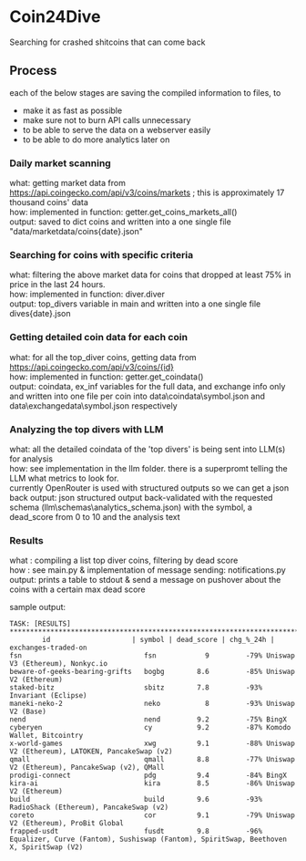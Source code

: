 # Coin24Dive

Searching for crashed shitcoins that can come back 

## Process

each of the below stages are saving the compiled information to files, to 

- make it as fast as possible
- make sure not to burn API calls unnecessary
- to be able to serve the data on a webserver easily
- to be able to do more analytics later on


### Daily market scanning

what:   getting market data from https://api.coingecko.com/api/v3/coins/markets ; this is approximately 17 thousand coins' data  
how:    implemented in function: getter.get_coins_markets_all()  
output: saved to dict coins and written into a one single file "data/marketdata/coins{date}.json"  


### Searching for coins with specific criteria

what:   filtering the above market data for coins that dropped at least 75% in price in the last 24 hours.  
how:    implemented in function: diver.diver  
output: top_divers variable in main and written into a one single file dives{date}.json  


### Getting detailed coin data for each coin

what:   for all the top_diver coins, getting data from https://api.coingecko.com/api/v3/coins/{id}  
how:    implemented in function: getter.get_coindata()  
output: coindata, ex_inf variables for the full data, and exchange info only 
        and written into one file per coin into data\coindata\symbol.json and data\exchangedata\symbol.json respectively  


### Analyzing the top divers with LLM

what:   all the detailed coindata of the 'top divers' is being sent into LLM(s) for analysis  
how:    see implementation in the llm folder. there is a superpromt telling the LLM what metrics to look for.  
        currently OpenRouter is used with structured outputs so we can get a json back 
output: json structured output back-validated with the requested schema (llm\schemas\analytics_schema.json) 
        with the symbol, a dead_score from 0 to 10 and the analysis text  


### Results

what  : compiling a list top diver coins, filtering by dead score  
how   : see main.py & implementation of message sending: notifications.py  
output: prints a table to stdout & send a message on pushover about the coins with a certain max dead score  

sample output:


```
TASK: [RESULTS] **********************************************************************************************************************************************************************************************
        id                    | symbol | dead_score | chg_%_24h | exchanges-traded-on
fsn                              fsn            9         -79% Uniswap V3 (Ethereum), Nonkyc.io
beware-of-geeks-bearing-grifts   bogbg        8.6         -85% Uniswap V2 (Ethereum)
staked-bitz                      sbitz        7.8         -93% Invariant (Eclipse)
maneki-neko-2                    neko           8         -93% Uniswap V2 (Base)
nend                             nend         9.2         -75% BingX
cyberyen                         cy           9.2         -87% Komodo Wallet, Bitcointry
x-world-games                    xwg          9.1         -88% Uniswap V2 (Ethereum), LATOKEN, PancakeSwap (v2)
qmall                            qmall        8.8         -77% Uniswap V2 (Ethereum), PancakeSwap (v2), QMall
prodigi-connect                  pdg          9.4         -84% BingX
kira-ai                          kira         8.5         -86% Uniswap V2 (Ethereum)
build                            build        9.6         -93% RadioShack (Ethereum), PancakeSwap (v2)
coreto                           cor          9.1         -79% Uniswap V2 (Ethereum), ProBit Global
frapped-usdt                     fusdt        9.8         -96% Equalizer, Curve (Fantom), Sushiswap (Fantom), SpiritSwap, Beethoven X, SpiritSwap (V2)
```



